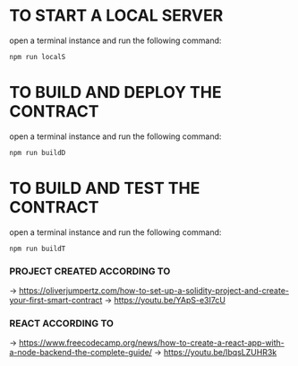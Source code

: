# TO START A LOCAL SERVER
open a terminal instance and run the following command:
```
npm run localS
```

  # TO BUILD AND DEPLOY THE CONTRACT
  open a terminal instance and run the following command:
  ```
  npm run buildD
  ```

  # TO BUILD AND TEST THE CONTRACT
  open a terminal instance and run the following command:
  ```
  npm run buildT
  ```

### PROJECT CREATED ACCORDING TO
→ https://oliverjumpertz.com/how-to-set-up-a-solidity-project-and-create-your-first-smart-contract
→ https://youtu.be/YApS-e3I7cU

### REACT ACCORDING TO
→ https://www.freecodecamp.org/news/how-to-create-a-react-app-with-a-node-backend-the-complete-guide/
→ https://youtu.be/IbqsLZUHR3k